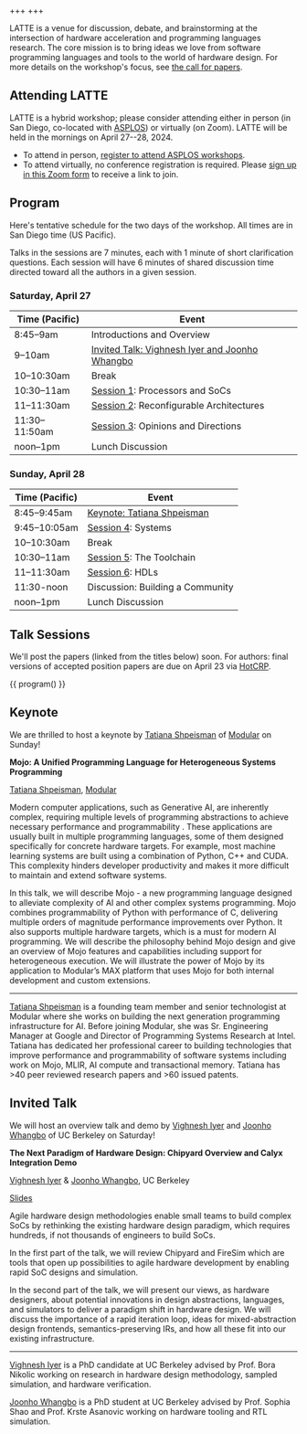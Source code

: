 +++
+++

LATTE is a venue for discussion, debate, and brainstorming at the intersection of hardware acceleration and programming languages research. The core mission is to bring ideas we love from software programming languages and tools to the world of hardware design. For more details on the workshop's focus, see [the call for papers][cfp].

## Attending LATTE

LATTE is a hybrid workshop; please consider attending either in person (in San Diego, co-located with [ASPLOS][]) or virtually (on Zoom). LATTE will be held in the mornings on April 27--28, 2024.

* To attend in person, [register to attend ASPLOS workshops][asplos-reg].
* To attend virtually, no conference registration is required. Please [sign up in this Zoom form][zoom] to receive a link to join.

## Program

Here's tentative schedule for the two days of the workshop.
All times are in San Diego time (US Pacific).

Talks in the sessions are 7 minutes, each with 1 minute of short clarification questions.
Each session will have 6 minutes of shared discussion time directed toward all the authors in a given session.

### Saturday, April 27

| Time (Pacific) | Event |
|----------------|-------|
| 8:45–9am | Introductions and Overview |
| 9–10am | [Invited Talk: Vighnesh Iyer and Joonho Whangbo](#invited-talk) |
| 10–10:30am | Break |
| 10:30–11am | [Session 1](#session-1): Processors and SoCs |
| 11–11:30am | [Session 2](#session-2): Reconfigurable Architectures |
| 11:30–11:50am | [Session 3](#session-3): Opinions and Directions |
| noon–1pm | Lunch Discussion |

### Sunday, April 28

| Time (Pacific) | Event |
|----------------|-------|
| 8:45–9:45am | [Keynote: Tatiana Shpeisman](#keynote) |
| 9:45–10:05am | [Session 4](#session-4): Systems |
| 10–10:30am | Break |
| 10:30–11am | [Session 5](#session-5): The Toolchain |
| 11–11:30am | [Session 6](#session-6): HDLs |
| 11:30-noon | Discussion: Building a Community |
| noon–1pm | Lunch Discussion |

## Talk Sessions

We'll post the papers (linked from the titles below) soon.
For authors: final versions of accepted position papers are due on April 23 via [HotCRP][].

{{ program() }}

## Keynote

We are thrilled to host a keynote by [Tatiana Shpeisman][tatiana] of [Modular][] on Sunday!

**Mojo: A Unified Programming Language for Heterogeneous Systems Programming**

[Tatiana Shpeisman][tatiana], [Modular][]

Modern computer applications, such as Generative AI, are inherently complex, requiring multiple levels of programming abstractions to achieve necessary performance and programmability . These applications are usually built in multiple programming languages, some of them designed specifically for concrete hardware targets. For example, most machine learning systems are built using a combination of Python, C++ and CUDA. This complexity hinders developer productivity and makes it more difficult to maintain and extend software systems.

In this talk, we will describe Mojo - a new programming language designed to alleviate complexity of AI and other complex systems programming. Mojo combines programmability of Python with performance of C, delivering multiple orders of magnitude performance improvements over Python. It also supports multiple hardware targets, which is a must for modern AI programming. We will describe the philosophy behind Mojo design and give an overview of Mojo features and capabilities including support for heterogeneous execution. We will illustrate the power of Mojo by its application to Modular’s MAX platform that uses Mojo for both internal development and custom extensions.

---

[Tatiana Shpeisman][tatiana] is a founding team member and senior technologist at Modular where she works on building the next generation programming infrastructure for AI.  Before joining Modular, she was Sr. Engineering Manager at Google and Director of Programming Systems Research at Intel. Tatiana has dedicated her professional career to building technologies that improve performance and programmability of software systems including work on Mojo, MLIR, AI compute and transactional memory. Tatiana has >40 peer reviewed research papers and >60 issued patents.

[tatiana]: https://www.modular.com/team/tatiana-shpeisman
[modular]: https://www.modular.com

## Invited Talk

We will host an overview talk and demo by [Vighnesh Iyer][vighnesh] and [Joonho Whangbo][joonho] of UC Berkeley on Saturday!

**The Next Paradigm of Hardware Design: Chipyard Overview and Calyx Integration Demo**

[Vighnesh Iyer][vighnesh] & [Joonho Whangbo][joonho], UC Berkeley

<span class="button">
<a href="https://vighneshiyer.github.io/2024_04-latte-the_next_paradigm_of_hw_design.html#/2/0/2">Slides</a>
</span>

Agile hardware design methodologies enable small teams to build complex SoCs by rethinking the existing hardware design paradigm, which requires hundreds, if not thousands of engineers to build SoCs.

In the first part of the talk, we will review Chipyard and FireSim which are tools that open up possibilities to agile hardware development by enabling rapid SoC designs and simulation.

In the second part of the talk, we will present our views, as hardware designers, about potential innovations in design abstractions, languages, and simulators to deliver a paradigm shift in hardware design.
We will discuss the importance of a rapid iteration loop, ideas for mixed-abstraction design frontends, semantics-preserving IRs, and how all these fit into our existing infrastructure.

---

[Vighnesh Iyer][vighnesh] is a PhD candidate at UC Berkeley advised by Prof. Bora Nikolic working on research in hardware design methodology, sampled simulation, and hardware verification.

[Joonho Whangbo][joonho] is a PhD student at UC Berkeley advised by Prof. Sophia Shao and Prof. Krste Asanovic working on hardware tooling and RTL simulation.

[vighnesh]: https://vighneshiyer.com
[joonho]: https://joonho3020.github.io

[cfp]: @/cfp.md
[asplos]: https://www.asplos-conference.org/asplos2024/
[asplos-reg]: https://www.asplos-conference.org/asplos2024/attend/#registration
[zoom]: https://cornell.zoom.us/meeting/register/tJYlceCgpjkvEtcBL_b7hFWpbShI_Je4mSU8
[hotcrp]: https://latte.cs.cornell.edu
